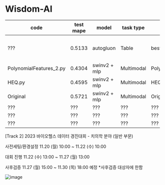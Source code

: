 # Wisdom-AI


|code|test mape|model|task type|hyperparameter|drop columns|Validation|
|---|---|---|---|---|---|---|
|???|0.5133|autogluon|Table|best_quality, num_stack: 3|filename, ID, date, weight, bmi|No|
|PolynomialFeatures_2.py|0.4304|swinv2 + mlp|Multimodal|PolynomialFeatures(degree=2)|ID, date, filename|Yes|
|HEQ.py|0.4595|swinv2 + mlp|Multimodal|HEQ|ID, date, filename|Yes|
|Original|0.5721|swinv2 + mlp|Multimodal|Original|ID, date, filename|Yes|
|???|???|???|???|???|???|???|
|???|???|???|???|???|???|???|
|???|???|???|???|???|???|???|


[Track 2] 2023 바이오헬스 데이터 경진대회 - 치의학 분야 (일반 부문)




사전세팅/환경설정
11.20 (월) 10:00 
~ 11.22 (수) 10:00

대회 진행
11.22 (수) 13:00 
~ 11.27 (월) 13:00

사후검증
11.27 (월) 15:00
~ 11.30 (목) 18:00 예정
*사후검증 대상자에 한함



![image](https://github.com/seok-AI/Wisdom-AI/assets/85815265/64a91b4b-b6c6-4590-9770-824d5de103de)
